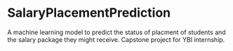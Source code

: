 # SalaryPlacementPrediction
 A machine learning model to predict the status of placment of students and the salary package they might receive. Capstone project for YBI internship.
